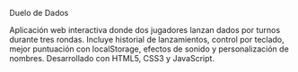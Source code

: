 Duelo de Dados

Aplicación web interactiva donde dos jugadores lanzan dados por turnos durante tres rondas. Incluye historial de lanzamientos, control por teclado, mejor puntuación con localStorage, efectos de sonido y personalización de nombres. Desarrollado con HTML5, CSS3 y JavaScript.
